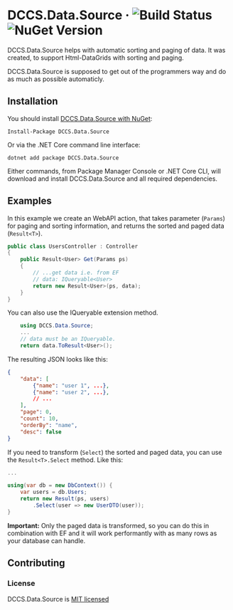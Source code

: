 # DCCS.Data.Source &middot; ![Build Status](https://img.shields.io/appveyor/ci/stephanmeissner/dccs-data-source.svg) ![NuGet Version](https://img.shields.io/nuget/v/DCCS.Data.Source.svg)

DCCS.Data.Source helps with automatic sorting and paging of data. It was created, to support Html-DataGrids with sorting and paging.

DCCS.Data.Source is supposed to get out of the programmers way and do as much as possible automaticly.

## Installation

You should install [DCCS.Data.Source with NuGet](https://www.nuget.org/packages/DCCS.Data.Source/):

    Install-Package DCCS.Data.Source

Or via the .NET Core command line interface:

    dotnet add package DCCS.Data.Source

Either commands, from Package Manager Console or .NET Core CLI, will download and install DCCS.Data.Source and all required dependencies.

## Examples

In this example we create an WebAPI action, that takes parameter (`Params`) for paging and sorting information, and returns the sorted and paged data (`Result<T>`).

```csharp
public class UsersController : Controller
{
    public Result<User> Get(Params ps)
    {
        // ...get data i.e. from EF
        // data: IQueryable<User>
        return new Result<User>(ps, data);
    }
}
```

You can also use the IQueryable extension method.

```csharp
    using DCCS.Data.Source;
    ...
    // data must be an IQueryable.
    return data.ToResult<User>();
```

The resulting JSON looks like this:

```json
{
    "data": [
        {"name": "user 1", ...},
        {"name": "user 2", ...},
        // ...
    ],
    "page": 0,
    "count": 10,
    "orderBy": "name",
    "desc": false
}
```

If you need to transform (`Select`) the sorted and paged data, you can use the `Result<T>.Select` method. Like this:

```csharp
...

using(var db = new DbContext()) {
    var users = db.Users;
    return new Result(ps, users)
        .Select(user => new UserDTO(user));
}
```

**Important:** Only the paged data is transformed, so you can do this in combination with EF and it will work performantly with as many rows as your database can handle.

## Contributing

### License

DCCS.Data.Source is [MIT licensed](https://github.com/facebook/react/blob/master/LICENSE)
